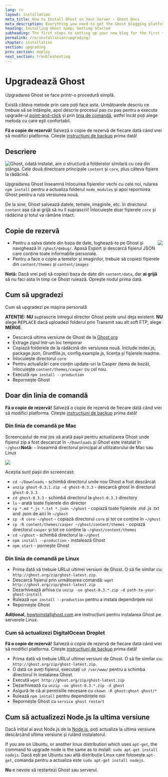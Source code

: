 ```yaml
---
lang: ro
layout: installation
meta_title: How to Install Ghost on Your Server - Ghost Docs
meta_description: Everything you need to get the Ghost blogging platform up and running on your local or remote environement.
heading: Installing Ghost &amp; Getting Started
subheading: The first steps to setting up your new blog for the first time.
permalink: /ro/installation/upgrading/
chapter: installation
section: upgrading
prev_section: deploy
next_section: troubleshooting
---
```


# Upgradează Ghost <a id="upgrade"></a>

Upgradarea Ghost se face printr-o procedură simplă.

Există câteva metode prin care poți face asta. Următoarele descriu ce trebuie să se întâmple, apoi descrie procesul pas cu pas pentru a executa upgrade-ul [point-and-click](#how-to) și prin [linia de comandă](#cli), astfel încât poți alege metoda cu care ești confortabil.

<p class="note"><strong>Fă o copie de rezervă!</strong> Salveză o copie de rezervă de fiecare dată când vrei să modifici platforma. Citește <a href="#backing-up">instrucțiuni de backup</a> prima dată!</p>

## Descriere

<img src="https://s3-eu-west-1.amazonaws.com/ghost-website-cdn/folder-structure.png" style="float:left" />

Ghost, odată instalat, are o structură a folderelor similară cu cea din stânga. Cele două directoare principale <code class="path">content</code> și <code class="path">core</code>, plus câteva fișiere la rădăcină.

Upgradarea Ghost înseamnă înlocuirea fișierelor vechi cu cele noi, rularea `npm install` pentru a actualiza folderul <code class="path">node_modules</code> și apoi repornirea Ghost pentru a rula versiunea nouă.

De la sine, Ghost salvează datele, temele, imaginile, etc. în directorul <code class="path">content</code> așa că ai grijă să nu îl suprascrii! Înlocuiește doar fișierele <code class="path">core</code> și rădăcina și totul va rămâne intact.

## Copie de rezervă <a id="backing-up"></a>

<img src="https://s3-eu-west-1.amazonaws.com/ghost-website-cdn/export.png" style="float:right" />

*   Pentru a salva datele din baza de date, loghează-te pe Ghost și navighează în <code class="path">/ghost/debug/</code>. Apasă Export și descarcă fișierul JSON care conține toate informațiile personale.
*   Pentru a face o copie a temelor și imaginilor, trebuie să copiezi fișierele din <code class="path">content/themes</code> și <code class="path">content/images</code>

<p class="note"><strong>Notă:</strong> Dacă vrei poți să copiezi baza de date din <code class="path">content/data</code>, dar <strong>ai grijă</strong> să nu faci asta în timp ce Ghost rulează. Oprește nodul prima dată.</p>


## Cum să upgradezi <a id="how-to"></a>

Cum să upgradezi pe mașina personală

<p class="warn"><strong>ATENȚIE:</strong> <strong>NU</strong> suprascrie întregul director Ghost peste unul deja existent. <strong>NU</strong> alege <kbd>REPLACE</kbd> dacă uploadezi folderul prin Transmit sau alt soft FTP, alege <strong>MERGE</strong>.</p>

*   Descarcă ultima versiune de Ghost de la [Ghost.org](http://ghost.org/download/)
*   Extrage zipul într-un loc temporar
*   Copiază folderele de la rădăcină din versiunea nouă. Include index.js, package.json, Gruntfile.js, config.example.js, licența și fișierele readme.
*   Înlocuiește directorul `core`
*   Pentru actualizări care conțin update-uri la Casper (tema de bază), înlocuiește <code class="path">content/themes/casper</code> cu cel nou.
*   Execută `npm install --production`
*   Repornește Ghost

## Doar din linia de comandă <a id="cli"></a>

<p class="note"><strong>Fă o copie de rezervă!</strong> Salveză o copie de rezervă de fiecare dată când vrei să modifici platforma. Citește <a href="#backing-up">instrucțiuni de backup</a> prima dată!</p>

### Din linia de comandă pe Mac <a id="cli-mac"></a>

Screencastul de mai jos vă arată pașii pentru actualizarea Ghost unde fișierul zip a fost descarcat în <code class="path">~/Downloads</code> și Ghost este instalat în <code class="path">~/ghost</code><span class="note">**Notă:** `~` înseamnă directorul principal al utilizatorului de Mac sau Linux</span>

![](https://s3-eu-west-1.amazonaws.com/ghost-website-cdn/upgrade-ghost.gif)

Aceștia sunt pașii din screencast:

*   <code class="path">cd ~/Downloads</code> - schimbă directorul unde nou Ghost a fost descărcat
*   `unzip ghost-0.3.1.zip -d ghost-0.3.3` - descarcă ghost în directorul <code class="path">ghost-0.3.3</code>
*   <code class="path">cd ghost-0.3.3</code> - schimbă directorul la <code class="path">ghost-0.3.3</code> directory
*   `ls` - arată toate fișierele din director
*   `cp *.md *.js *.txt *.json ~/ghost` - copiază toate fișierele .md .js .txt and .json de aici în <code class="path">~/ghost</code>
*   `cp -R core ~/ghost` - copiază directorul <code class="path">core</code> și tot ce conține în <code class="path">~/ghost</code>
*   `cp -R content/themes/casper ~/ghost/content/themes` - copiază directorul <code class="path">casper</code> și tot ce conține la <code class="path">~/ghost/content/themes</code>
*   `cd ~/ghost` - schimbă directorul la <code class="path">~/ghost</code>
*   `npm install --production` - instalează Ghost
*   `npm start` - pornește Ghost

### Din linia de comandă pe Linux <a id="cli-server"></a>

*   Prima dată vă trebuie URLul ultimei versiuni de Ghost. O să fie similar cu: `http://ghost.org/zip/ghost-latest.zip`.
*   Descarcă fișierul prin următoarea comandă: `wget http://ghost.org/zip/ghost-latest.zip`
*   Dezarhivează arhiva cu `unzip -uo ghost-0.3.*.zip -d path-to-your-ghost-install`
*   Rulează `npm install --production` pentru a instala dependințele noi
*   Repornește Ghost

**Adițional**, [howtoinstallghost.com](http://www.howtoinstallghost.com/how-to-update-ghost/) are instrucțiuni pentru instalarea Ghost pe serverele Linux.

### Cum să actualizezi DigitalOcean Droplet <a id="digitalocean"></a>

<p class="note"><strong>Fă o copie de rezervă!</strong> Salveză o copie de rezervă de fiecare dată când vrei să modifici platforma. Citește <a href="#backing-up">instrucțiuni de backup</a> prima dată!</p>

*   Prima dată vă trebuie URLul ultimei versiuni de Ghost. O să fie similar cu: `http://ghost.org/zip/ghost-latest.zip`.
*   O dată ce aveți fișierul, executați `cd /var/www/` pentru a schimba directorul în instalarea Ghost.
*   Execută `wget http://ghost.org/zip/ghost-latest.zip`
*   Dezarhivează cu `unzip -uo ghost-0.3.*.zip -d ghost`
*   Asigură-te că ai permisiile necesare cu `chown -R ghost:ghost ghost/*`
*   Rulează `npm install` pentru dependințele noi
*   Repornește Ghost cu `service ghost restart`

## Cum să actualizezi Node.js la ultima versiune <a id="upgrading-node"></a>

Dacă inițial ai avut Node.js de la [Node.js](nodejs.org), poți actualiza la ultima versiune descărcând ultima versiune și rulând instalatorul.

If you are on Ubuntu, or another linux distribution which uses `apt-get`, the command to upgrade node is the same as to install: `sudo apt-get install nodejs`.
Dacă ești pe Ubuntu sau altă distribuție Linux care folosește `apt-get`, comanda pentru a actualiza este `sudo apt-get install nodejs`.

**Nu** e nevoie să restartezi Ghost sau serverul.
